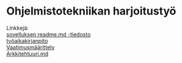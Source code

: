 
# Ohjelmistotekniikan harjoitustyö
Linkkejä: <br>
[sovelluksen readme.md -tiedosto](https://github.com/AnttiHal/ot-harjoitustyo/blob/master/Sointuvisa/README.md) <br>
[työaikakirjanpito](https://github.com/AnttiHal/ot-harjoitustyo/blob/master/Sointuvisa/dokumentaatio/tyoaikakirjanpito.md) <br>
[Vaatimusmäärittely](https://github.com/AnttiHal/ot-harjoitustyo/blob/master/Sointuvisa/dokumentaatio/vaatimusmaarittely.md)<br>
[Arkkitehtuuri.md](https://github.com/AnttiHal/ot-harjoitustyo/blob/master/Sointuvisa/dokumentaatio/arkkitehtuuri.md)


